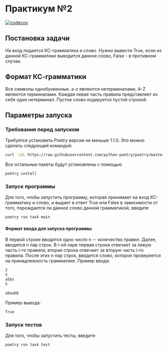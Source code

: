 # Практикум №2
[![codecov](https://codecov.io/gh/Piachonkin-Alex/EarleyAlgo/branch/main/graph/badge.svg?token=BM784MW54J)](https://codecov.io/gh/Piachonkin-Alex/EarleyAlgo)


## Постановка задачи
На вход подается КС-грамматика и слово. Нужно вывести True, если из данной КС-грамматики выводится данное слово, False - в противном случае.
 
## Формат КС-грамматики
Все символы однобуквенные. a-z являются нетерминалами, A-Z являются терминалами. Каждая левая часть правила представляет из себя один нетерминал. Пустое слово кодируется пустой строкой.

## Параметры запуска

### Требования перед запуском
Требуется установить Poetry версии не меньше 1.1.0. Это можно сделать следующей командой:
```bash
curl -sSL https://raw.githubusercontent.com/python-poetry/poetry/master/get-poetry.py | python -
```
Все остальные пакеты будут установлены с помощью
```bash
poetry install
```
### Запуск программы
Для того, чтобы запустить программу, которая принимает на вход КС-грамматику и слово, и выдает в ответ True или False в зависимости от того, порождается ли данное слово данной грамматикой, введите
```bash
poetry run task main
```
#### Формат ввода для запуска программы
В первой строке вводится одно число n -- количество правил. Далее, вводится n пар строк. В i-ой паре первая строка отвечает за левую часть i-го правила, вторая строка отвечает за вторую часть i-го правила. После этих n пар строк, вводится слово, которое проверяется на принадлежность грамматике.
Пример ввода:
```bash
2
S
aSbs
S

abaabb
```
Пример вывода:
```bash
True
```
### Запуск тестов
Для того, чтобы запустить тесты, введите
```bash
poetry run task test
```
